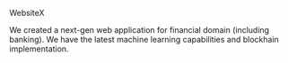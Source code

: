 WebsiteX

We created a next-gen web application for financial domain (including banking). We have the latest machine learning capabilities 
and blockhain implementation.

